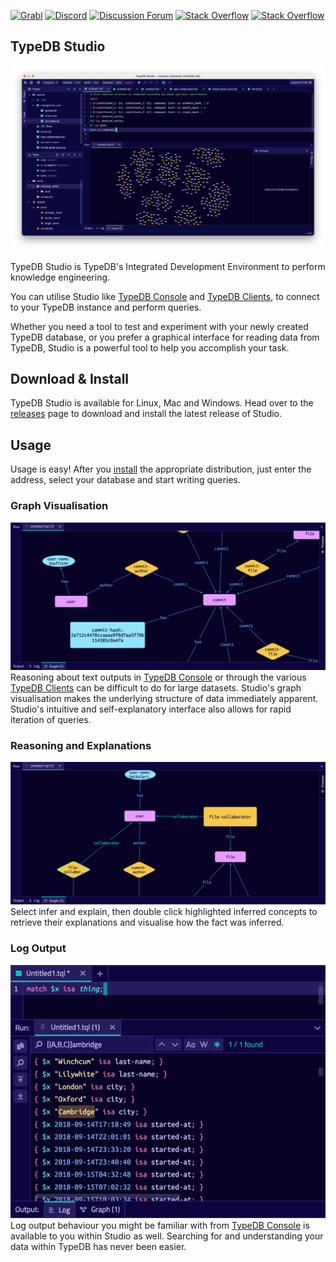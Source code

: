 [![Grabl](https://grabl.io/api/status/vaticle/typedb/badge.svg)](https://grabl.io/vaticle/typedb-studio)
[![Discord](https://img.shields.io/discord/665254494820368395?color=7382D8&label=chat&logo=discord&logoColor=ffffff)](https://vaticle.com/discord)
[![Discussion Forum](https://img.shields.io/discourse/https/forum.vaticle.com/topics.svg)](https://forum.vaticle.com)
[![Stack Overflow](https://img.shields.io/badge/stackoverflow-typedb-796de3.svg)](https://stackoverflow.com/questions/tagged/typedb)
[![Stack Overflow](https://img.shields.io/badge/stackoverflow-typeql-3dce8c.svg)](https://stackoverflow.com/questions/tagged/typeql)

## TypeDB Studio

[![TypeDB Studio](./images/studio_full_1.png)](./images/studio_full_1.png)

TypeDB Studio is TypeDB's Integrated Development Environment to perform knowledge engineering.

You can utilise Studio like [TypeDB Console](https://docs.vaticle.com/docs/console/console)
and [TypeDB Clients](http://docs.vaticle.com/docs/client-api/overview), to connect to your TypeDB instance and perform
queries.

Whether you need a tool to test and experiment with your newly created TypeDB database, or you prefer a graphical
interface for reading data from TypeDB, Studio is a powerful tool to help you accomplish your task. 

## Download & Install
TypeDB Studio is available for Linux, Mac and Windows. Head over to the 
[releases](https://github.com/vaticle/typedb-studio/releases) page to download and install the latest release of Studio.

## Usage
Usage is easy! After you [install](https://github.com/vaticle/typedb-studio/releases) the appropriate distribution,
just enter the address, select your database and start writing queries.

### Graph Visualisation
[![Graph Visualisation](./images/graph_vis_1.png)](./images/graph_vis_1.png)
Reasoning about text outputs in [TypeDB Console](https://docs.vaticle.com/docs/console/console) or through
the various [TypeDB Clients](http://docs.vaticle.com/docs/client-api/overview) can be difficult to do for large
datasets. Studio's graph visualisation makes the underlying structure of data immediately apparent. Studio's intuitive
and self-explanatory interface also allows for rapid iteration of queries.

### Reasoning and Explanations
[![Inference Visualisation](./images/infer_vis_1.png)](./images/infer_vis_1.png)
Select infer and explain, then double click highlighted inferred concepts to retrieve their explanations and visualise
how the fact was inferred.

### Log Output
[![Log Output](./images/log_output_1.png)](./images/log_output_1.png)
Log output behaviour you might be familiar with from [TypeDB Console](https://docs.vaticle.com/docs/console/console) is 
available to you within Studio as well. Searching for and understanding your data within TypeDB has never been easier.


